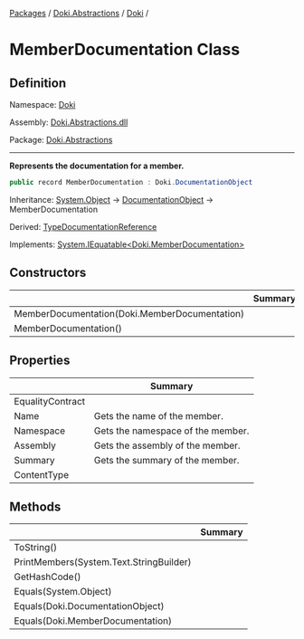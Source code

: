 [Packages](../../README.md) / [Doki.Abstractions](../README.md) / [Doki](README.md) / 

# MemberDocumentation Class

## Definition

Namespace: [Doki](README.md)

Assembly: [Doki.Abstractions.dll](../README.md)

Package: [Doki.Abstractions](https://www.nuget.org/packages/Doki.Abstractions)

---

**Represents the documentation for a member.**

```csharp
public record MemberDocumentation : Doki.DocumentationObject
```

Inheritance: [System.Object](https://learn.microsoft.com/en-us/dotnet/api/System.Object) → [DocumentationObject](Doki.DocumentationObject.md) → MemberDocumentation

Derived: [TypeDocumentationReference](Doki.TypeDocumentationReference.md)

Implements: [System.IEquatable&lt;Doki.MemberDocumentation&gt;](https://learn.microsoft.com/en-us/dotnet/api/System.IEquatable&lt;Doki.MemberDocumentation&gt;)

## Constructors

|   |Summary|
|---|---|
|MemberDocumentation(Doki.MemberDocumentation)||
|MemberDocumentation()||


## Properties

|   |Summary|
|---|---|
|EqualityContract||
|Name|Gets the name of the member.|
|Namespace|Gets the namespace of the member.|
|Assembly|Gets the assembly of the member.|
|Summary|Gets the summary of the member.|
|ContentType||


## Methods

|   |Summary|
|---|---|
|ToString()||
|PrintMembers(System.Text.StringBuilder)||
|GetHashCode()||
|Equals(System.Object)||
|Equals(Doki.DocumentationObject)||
|Equals(Doki.MemberDocumentation)||


